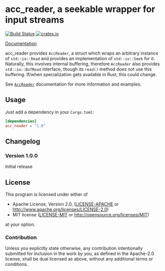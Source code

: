 acc_reader, a seekable wrapper for input streams
================================================

[![Build Status][travis]](https://travis-ci.org/netvl/acc_reader) [![crates.io][crates]](https://crates.io/crates/acc_reader)

  [travis]: https://img.shields.io/travis/netvl/acc_reader.svg?style=flat-square
  [crates]: https://img.shields.io/crates/v/acc_reader.svg?style=flat-square

[Documentation](http://netvl.github.io/acc_reader/)

acc_reader provides `AccReader`, a struct which wraps an arbitrary instance of `std::io::Read`
and provides an implementation of `std::io::Seek` for it. Naturally, this involves internal
buffering, therefore `AccReader` also provides `std::io::BufRead` interface, though its `read()`
method does not use this buffering. If/when specialization gets available in Rust, this could
change.

See [`AccReader`](http://netvl.github.io/acc_reader/acc_reader/struct.AccReader.html) documentation
for more information and examples.

## Usage

Just add a dependency in your `Cargo.toml`:

```toml
[dependencies]
acc_reader = "1.0"
```

## Changelog

### Version 1.0.0

Initial release

## License

This program is licensed under either of

 * Apache License, Version 2.0, ([LICENSE-APACHE](LICENSE-APACHE) or http://www.apache.org/licenses/LICENSE-2.0)
 * MIT license ([LICENSE-MIT](LICENSE-MIT) or http://opensource.org/licenses/MIT)

at your option.

### Contribution

Unless you explicitly state otherwise, any contribution intentionally submitted
for inclusion in the work by you, as defined in the Apache-2.0 license, shall be dual licensed 
as above, without any additional terms or conditions.
